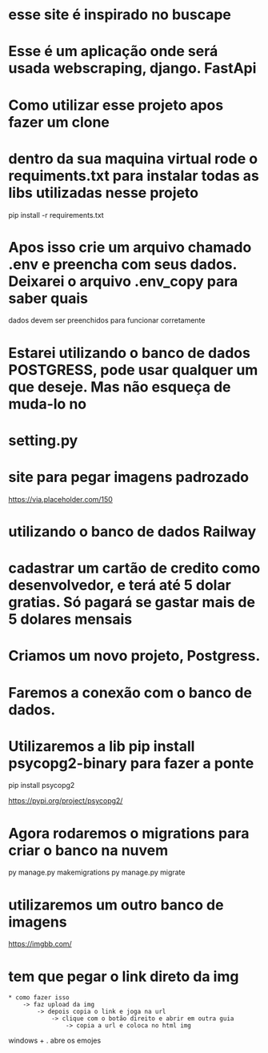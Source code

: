# esse site é inspirado no buscape
# Esse é um aplicação onde será usada webscraping, django. FastApi

# Como utilizar esse projeto apos fazer um clone

# dentro da sua maquina virtual rode o requiments.txt para instalar todas as libs utilizadas nesse projeto
pip install -r requirements.txt

# Apos isso crie um arquivo chamado .env e preencha com seus dados. Deixarei o arquivo .env_copy para saber quais
dados devem ser preenchidos para funcionar corretamente

# Estarei utilizando o banco de dados POSTGRESS, pode usar qualquer um que deseje. Mas não esqueça de muda-lo no
# setting.py 




# site para pegar imagens padrozado
https://via.placeholder.com/150


# utilizando o banco de dados Railway
# cadastrar um cartão de credito como desenvolvedor, e terá até 5 dolar gratias. Só pagará se gastar mais de 5 dolares mensais

# Criamos um novo projeto, Postgress.

# Faremos a conexão com o banco de dados.

# Utilizaremos a lib pip install psycopg2-binary para fazer a ponte
pip install psycopg2

https://pypi.org/project/psycopg2/


<!-- DATABASES = {
    'default': {
        'ENGINE': 'django.db.backends.postgresql_psycopg2',
        'NAME': 'railway',
        'USER': 'postgres',
        'PASSWORD': 'sua senha',
        'HOST': 'containers-us-west-64.railway.app'

    }

} -->

# Agora rodaremos o migrations para criar o banco na nuvem
py manage.py makemigrations
py manage.py migrate



# utilizaremos um outro banco de imagens
https://imgbb.com/

# tem que pegar o link direto da img
    * como fazer isso
        -> faz upload da img
            -> depois copia o link e joga na url
                -> clique com o botão direito e abrir em outra guia
                    -> copia a url e coloca no html img

windows + .    abre os emojes
